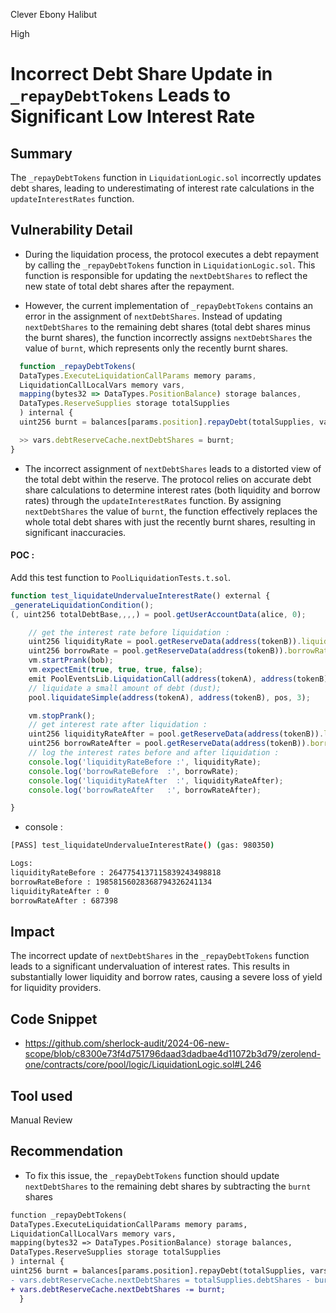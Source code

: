 Clever Ebony Halibut

High

# Incorrect Debt Share Update in `_repayDebtTokens` Leads to Significant Low Interest Rate

## Summary

The `_repayDebtTokens` function in `LiquidationLogic.sol` incorrectly updates debt shares, leading to underestimating of interest rate calculations in the `updateInterestRates` function.

## Vulnerability Detail

- During the liquidation process, the protocol executes a debt repayment by calling the `_repayDebtTokens` function in `LiquidationLogic.sol`. This function is responsible for updating the `nextDebtShares` to reflect the new state of total debt shares after the repayment.

- However, the current implementation of `_repayDebtTokens` contains an error in the assignment of `nextDebtShares`. Instead of updating `nextDebtShares` to the remaining debt shares (total debt shares minus the burnt shares), the function incorrectly assigns `nextDebtShares` the value of `burnt`, which represents only the recently burnt shares.

```js
  function _repayDebtTokens(
  DataTypes.ExecuteLiquidationCallParams memory params,
  LiquidationCallLocalVars memory vars,
  mapping(bytes32 => DataTypes.PositionBalance) storage balances,
  DataTypes.ReserveSupplies storage totalSupplies
  ) internal {
  uint256 burnt = balances[params.position].repayDebt(totalSupplies, vars.actualDebtToLiquidate, vars.debtReserveCache.nextBorrowIndex);

  >> vars.debtReserveCache.nextDebtShares = burnt;
}
```

- The incorrect assignment of `nextDebtShares` leads to a distorted view of the total debt within the reserve. The protocol relies on accurate debt share calculations to determine interest rates (both liquidity and borrow rates) through the `updateInterestRates` function. By assigning `nextDebtShares` the value of `burnt`, the function effectively replaces the whole total debt shares with just the recently burnt shares, resulting in significant inaccuracies.

#### POC :

Add this test function to `PoolLiquidationTests.t.sol`.

```js
function test_liquidateUndervalueInterestRate() external {
_generateLiquidationCondition();
(, uint256 totalDebtBase,,,,) = pool.getUserAccountData(alice, 0);

    // get the interest rate before liquidation :
    uint256 liquidityRate = pool.getReserveData(address(tokenB)).liquidityRate;
    uint256 borrowRate = pool.getReserveData(address(tokenB)).borrowRate;
    vm.startPrank(bob);
    vm.expectEmit(true, true, true, false);
    emit PoolEventsLib.LiquidationCall(address(tokenA), address(tokenB), pos, 0, 0, bob);
    // liquidate a small amount of debt (dust);
    pool.liquidateSimple(address(tokenA), address(tokenB), pos, 3);

    vm.stopPrank();
    // get interest rate after liquidation :
    uint256 liquidityRateAfter = pool.getReserveData(address(tokenB)).liquidityRate;
    uint256 borrowRateAfter = pool.getReserveData(address(tokenB)).borrowRate;
    // log the interest rates before and after liquidation :
    console.log('liquidityRateBefore :', liquidityRate);
    console.log('borrowRateBefore  :', borrowRate);
    console.log('liquidityRateAfter  :', liquidityRateAfter);
    console.log('borrowRateAfter   :', borrowRateAfter);

}
```

- console :

```sh
[PASS] test_liquidateUndervalueInterestRate() (gas: 980350)

Logs:
liquidityRateBefore : 2647754137115839243498818
borrowRateBefore : 19858156028368794326241134
liquidityRateAfter : 0
borrowRateAfter : 687398
```

## Impact

The incorrect update of `nextDebtShares` in the `_repayDebtTokens` function leads to a significant undervaluation of interest rates. This results in substantially lower liquidity and borrow rates, causing a severe loss of yield for liquidity providers.

## Code Snippet
- https://github.com/sherlock-audit/2024-06-new-scope/blob/c8300e73f4d751796daad3dadbae4d11072b3d79/zerolend-one/contracts/core/pool/logic/LiquidationLogic.sol#L246
## Tool used

Manual Review

## Recommendation

- To fix this issue, the `_repayDebtTokens` function should update `nextDebtShares` to the remaining debt shares by subtracting the `burnt` shares

```diff
function _repayDebtTokens(
DataTypes.ExecuteLiquidationCallParams memory params,
LiquidationCallLocalVars memory vars,
mapping(bytes32 => DataTypes.PositionBalance) storage balances,
DataTypes.ReserveSupplies storage totalSupplies
) internal {
uint256 burnt = balances[params.position].repayDebt(totalSupplies, vars.actualDebtToLiquidate, vars.debtReserveCache.nextBorrowIndex);
- vars.debtReserveCache.nextDebtShares = totalSupplies.debtShares - burnt;
+ vars.debtReserveCache.nextDebtShares -= burnt;
  }
```